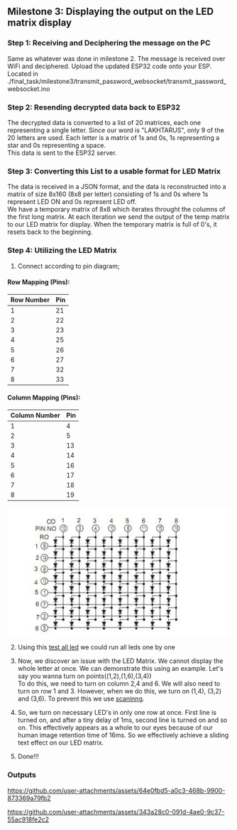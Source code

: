 ## Milestone 3: Displaying the output on the LED matrix display
### Step 1: Receiving and Deciphering the message on the PC
Same as whatever was done in milestone 2. The message is received over WiFi and deciphered. Upload the updated ESP32 code onto your ESP. Located in ./final_task/milestone3/transmit_password_websocket/transmit_password_websocket.ino

### Step 2: Resending decrypted data back to ESP32
The decrypted data is converted to a list of 20 matrices, each one representing a single letter. Since our word is "LAKHTARUS", only 9 of the 20 letters are used. Each letter is a matrix of 1s and 0s, 1s representing a star and 0s representing a space.</br>
This data is sent to the ESP32 server.

### Step 3: Converting this List to a usable format for LED Matrix
The data is received in a JSON format, and the data is reconstructed into a matrix of size 8x160 (8x8 per letter) consisting of 1s and 0s where 1s represent LED ON and 0s represent LED off.</br> We have a temporary matrix of 8x8 which iterates throught the columns of the first long matrix. At each iteration we send the output of the temp matrix to our LED matrix for display. When the temporary matrix is full of 0's, it resets back to the beginning.

### Step 4: Utilizing the LED Matrix
1. Connect according to pin diagram; 

#### Row Mapping (Pins):
| Row Number | Pin |
|------------|-----|
| 1          | 21  |
| 2          | 22  |
| 3          | 23  |
| 4          | 25  |
| 5          | 26  |
| 6          | 27  |
| 7          | 32  |
| 8          | 33  |

#### Column Mapping (Pins):
| Column Number | Pin |
|---------------|-------|
| 1             | 4     |
| 2             | 5     |
| 3             | 13    |
| 4             | 14    |
| 5             | 16    |
| 6             | 17    |
| 7             | 18    |
| 8             | 19    |



![LED MATRIX diagram](photos/image.png)  

2. Using this [test all led](led_matrix/test_all_led/test_all_led.ino) we could run all leds one by one 
  
3. Now, we discover an issue with the LED Matrix. We cannot display the whole letter at once. We can demonstrate this using an example. Let's say you wanna turn on points((1,2),(1,6),(3,4)) </br>
To do this, we need to turn on column 2,4 and 6. We will also need to turn on row 1 and 3. However, when we do this, we turn on (1,4), (3,2) and (3,6). To prevent this we use 
[scaninng](led_matrix/display_pattern/display_pattern.ino).

4. So, we turn on necessary LED's in only one row at once. First line is turned on, and after a tiny delay of 1ms, second line is turned on and so on. This effectively appears as a whole to our eyes because of our human image retention time of 16ms. So we effectively achieve a sliding text effect on our LED matrix.

5. Done!!!

### Outputs


https://github.com/user-attachments/assets/64e0fbd5-a0c3-468b-9900-873369a79fb2


https://github.com/user-attachments/assets/343a28c0-091d-4ae0-9c37-55ac918fe2c2